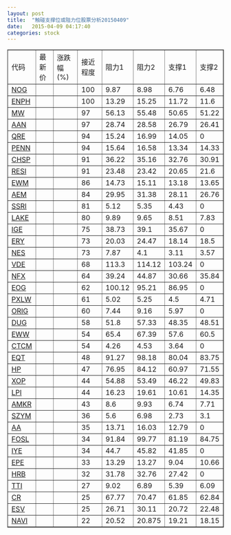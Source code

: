 ```yaml
---
layout: post
title:  "触碰支撑位或阻力位股票分析20150409"
date:   2015-04-09 04:17:40
categories: stock
---
```

<script type="text/javascript">
var stockList = []
stockList.push('gb_nog');
stockList.push('gb_enph');
stockList.push('gb_mw');
stockList.push('gb_aan');
stockList.push('gb_qre');
stockList.push('gb_penn');
stockList.push('gb_chsp');
stockList.push('gb_resi');
stockList.push('gb_ewm');
stockList.push('gb_aem');
stockList.push('gb_ssri');
stockList.push('gb_lake');
stockList.push('gb_ige');
stockList.push('gb_ery');
stockList.push('gb_nes');
stockList.push('gb_vde');
stockList.push('gb_nfx');
stockList.push('gb_eog');
stockList.push('gb_pxlw');
stockList.push('gb_orig');
stockList.push('gb_dug');
stockList.push('gb_eww');
stockList.push('gb_ctcm');
stockList.push('gb_eqt');
stockList.push('gb_hp');
stockList.push('gb_xop');
stockList.push('gb_lpi');
stockList.push('gb_amkr');
stockList.push('gb_szym');
stockList.push('gb_aa');
stockList.push('gb_fosl');
stockList.push('gb_iye');
stockList.push('gb_epe');
stockList.push('gb_hrb');
stockList.push('gb_tti');
stockList.push('gb_cr');
stockList.push('gb_esv');
stockList.push('gb_navi');
</script>
<table border="1">
 <tr>
 <td>代码</td>
 <td>最新价</td>
 <td>涨跌幅(%)</td>
 <td>接近程度</td>
 <td>阻力1</td>
 <td>阻力2</td>
 <td>支撑1</td>
 <td>支撑2</td>
</tr>
  <tr id="nog" class="red">
  <td><a href="http://stock.finance.sina.com.cn/usstock/quotes/NOG.html" target="_blank">NOG</a></td><td></td><td></td><td>100</td><td>9.87</td><td>8.98</td><td>6.76</td><td>6.48</td></tr>
  <tr id="enph" class="red">
  <td><a href="http://stock.finance.sina.com.cn/usstock/quotes/ENPH.html" target="_blank">ENPH</a></td><td></td><td></td><td>100</td><td>13.29</td><td>15.25</td><td>11.72</td><td>11.6</td></tr>
  <tr id="mw" class="green">
  <td><a href="http://stock.finance.sina.com.cn/usstock/quotes/MW.html" target="_blank">MW</a></td><td></td><td></td><td>97</td><td>56.13</td><td>55.48</td><td>50.65</td><td>51.22</td></tr>
  <tr id="aan" class="red">
  <td><a href="http://stock.finance.sina.com.cn/usstock/quotes/AAN.html" target="_blank">AAN</a></td><td></td><td></td><td>97</td><td>28.74</td><td>28.58</td><td>26.79</td><td>26.41</td></tr>
  <tr id="qre" class="red">
  <td><a href="http://stock.finance.sina.com.cn/usstock/quotes/QRE.html" target="_blank">QRE</a></td><td></td><td></td><td>94</td><td>15.24</td><td>16.99</td><td>14.05</td><td>0</td></tr>
  <tr id="penn" class="red">
  <td><a href="http://stock.finance.sina.com.cn/usstock/quotes/PENN.html" target="_blank">PENN</a></td><td></td><td></td><td>94</td><td>15.64</td><td>16.58</td><td>13.34</td><td>14.33</td></tr>
  <tr id="chsp" class="green">
  <td><a href="http://stock.finance.sina.com.cn/usstock/quotes/CHSP.html" target="_blank">CHSP</a></td><td></td><td></td><td>91</td><td>36.22</td><td>35.16</td><td>32.76</td><td>30.91</td></tr>
  <tr id="resi" class="green">
  <td><a href="http://stock.finance.sina.com.cn/usstock/quotes/RESI.html" target="_blank">RESI</a></td><td></td><td></td><td>91</td><td>23.48</td><td>23.42</td><td>20.65</td><td>21.6</td></tr>
  <tr id="ewm" class="green">
  <td><a href="http://stock.finance.sina.com.cn/usstock/quotes/EWM.html" target="_blank">EWM</a></td><td></td><td></td><td>86</td><td>14.73</td><td>15.11</td><td>13.18</td><td>13.65</td></tr>
  <tr id="aem" class="red">
  <td><a href="http://stock.finance.sina.com.cn/usstock/quotes/AEM.html" target="_blank">AEM</a></td><td></td><td></td><td>84</td><td>29.95</td><td>31.38</td><td>28.11</td><td>26.76</td></tr>
  <tr id="ssri" class="red">
  <td><a href="http://stock.finance.sina.com.cn/usstock/quotes/SSRI.html" target="_blank">SSRI</a></td><td></td><td></td><td>81</td><td>5.12</td><td>5.35</td><td>4.43</td><td>0</td></tr>
  <tr id="lake" class="red">
  <td><a href="http://stock.finance.sina.com.cn/usstock/quotes/LAKE.html" target="_blank">LAKE</a></td><td></td><td></td><td>80</td><td>9.89</td><td>9.65</td><td>8.51</td><td>7.83</td></tr>
  <tr id="ige" class="red">
  <td><a href="http://stock.finance.sina.com.cn/usstock/quotes/IGE.html" target="_blank">IGE</a></td><td></td><td></td><td>75</td><td>38.73</td><td>39.1</td><td>35.67</td><td>0</td></tr>
  <tr id="ery" class="green">
  <td><a href="http://stock.finance.sina.com.cn/usstock/quotes/ERY.html" target="_blank">ERY</a></td><td></td><td></td><td>73</td><td>20.03</td><td>24.47</td><td>18.14</td><td>18.5</td></tr>
  <tr id="nes" class="green">
  <td><a href="http://stock.finance.sina.com.cn/usstock/quotes/NES.html" target="_blank">NES</a></td><td></td><td></td><td>73</td><td>7.87</td><td>4.1</td><td>3.11</td><td>3.57</td></tr>
  <tr id="vde" class="red">
  <td><a href="http://stock.finance.sina.com.cn/usstock/quotes/VDE.html" target="_blank">VDE</a></td><td></td><td></td><td>68</td><td>113.3</td><td>114.12</td><td>103.24</td><td>0</td></tr>
  <tr id="nfx" class="green">
  <td><a href="http://stock.finance.sina.com.cn/usstock/quotes/NFX.html" target="_blank">NFX</a></td><td></td><td></td><td>64</td><td>39.24</td><td>44.87</td><td>30.66</td><td>35.84</td></tr>
  <tr id="eog" class="red">
  <td><a href="http://stock.finance.sina.com.cn/usstock/quotes/EOG.html" target="_blank">EOG</a></td><td></td><td></td><td>62</td><td>100.12</td><td>95.21</td><td>86.95</td><td>0</td></tr>
  <tr id="pxlw" class="red">
  <td><a href="http://stock.finance.sina.com.cn/usstock/quotes/PXLW.html" target="_blank">PXLW</a></td><td></td><td></td><td>61</td><td>5.02</td><td>5.25</td><td>4.5</td><td>4.71</td></tr>
  <tr id="orig" class="red">
  <td><a href="http://stock.finance.sina.com.cn/usstock/quotes/ORIG.html" target="_blank">ORIG</a></td><td></td><td></td><td>60</td><td>7.44</td><td>9.16</td><td>5.97</td><td>0</td></tr>
  <tr id="dug" class="red">
  <td><a href="http://stock.finance.sina.com.cn/usstock/quotes/DUG.html" target="_blank">DUG</a></td><td></td><td></td><td>58</td><td>51.8</td><td>57.33</td><td>48.35</td><td>48.51</td></tr>
  <tr id="eww" class="green">
  <td><a href="http://stock.finance.sina.com.cn/usstock/quotes/EWW.html" target="_blank">EWW</a></td><td></td><td></td><td>54</td><td>65.4</td><td>67.39</td><td>57.6</td><td>60.5</td></tr>
  <tr id="ctcm" class="red">
  <td><a href="http://stock.finance.sina.com.cn/usstock/quotes/CTCM.html" target="_blank">CTCM</a></td><td></td><td></td><td>54</td><td>4.26</td><td>4.53</td><td>3.64</td><td>0</td></tr>
  <tr id="eqt" class="green">
  <td><a href="http://stock.finance.sina.com.cn/usstock/quotes/EQT.html" target="_blank">EQT</a></td><td></td><td></td><td>48</td><td>91.27</td><td>98.18</td><td>80.04</td><td>83.75</td></tr>
  <tr id="hp" class="green">
  <td><a href="http://stock.finance.sina.com.cn/usstock/quotes/HP.html" target="_blank">HP</a></td><td></td><td></td><td>47</td><td>76.95</td><td>84.12</td><td>60.97</td><td>71.55</td></tr>
  <tr id="xop" class="red">
  <td><a href="http://stock.finance.sina.com.cn/usstock/quotes/XOP.html" target="_blank">XOP</a></td><td></td><td></td><td>44</td><td>54.88</td><td>53.49</td><td>46.22</td><td>49.83</td></tr>
  <tr id="lpi" class="green">
  <td><a href="http://stock.finance.sina.com.cn/usstock/quotes/LPI.html" target="_blank">LPI</a></td><td></td><td></td><td>44</td><td>16.23</td><td>19.61</td><td>10.61</td><td>14.35</td></tr>
  <tr id="amkr" class="green">
  <td><a href="http://stock.finance.sina.com.cn/usstock/quotes/AMKR.html" target="_blank">AMKR</a></td><td></td><td></td><td>43</td><td>8.6</td><td>9.93</td><td>6.74</td><td>7.71</td></tr>
  <tr id="szym" class="green">
  <td><a href="http://stock.finance.sina.com.cn/usstock/quotes/SZYM.html" target="_blank">SZYM</a></td><td></td><td></td><td>36</td><td>5.6</td><td>6.98</td><td>2.73</td><td>3.1</td></tr>
  <tr id="aa" class="red">
  <td><a href="http://stock.finance.sina.com.cn/usstock/quotes/AA.html" target="_blank">AA</a></td><td></td><td></td><td>35</td><td>13.71</td><td>16.03</td><td>12.79</td><td>0</td></tr>
  <tr id="fosl" class="green">
  <td><a href="http://stock.finance.sina.com.cn/usstock/quotes/FOSL.html" target="_blank">FOSL</a></td><td></td><td></td><td>34</td><td>91.84</td><td>99.77</td><td>81.19</td><td>84.75</td></tr>
  <tr id="iye" class="red">
  <td><a href="http://stock.finance.sina.com.cn/usstock/quotes/IYE.html" target="_blank">IYE</a></td><td></td><td></td><td>34</td><td>44.7</td><td>45.82</td><td>41.85</td><td>0</td></tr>
  <tr id="epe" class="red">
  <td><a href="http://stock.finance.sina.com.cn/usstock/quotes/EPE.html" target="_blank">EPE</a></td><td></td><td></td><td>33</td><td>13.29</td><td>13.27</td><td>9.04</td><td>10.66</td></tr>
  <tr id="hrb" class="green">
  <td><a href="http://stock.finance.sina.com.cn/usstock/quotes/HRB.html" target="_blank">HRB</a></td><td></td><td></td><td>32</td><td>31.78</td><td>32.76</td><td>27.42</td><td>0</td></tr>
  <tr id="tti" class="red">
  <td><a href="http://stock.finance.sina.com.cn/usstock/quotes/TTI.html" target="_blank">TTI</a></td><td></td><td></td><td>27</td><td>9.02</td><td>6.89</td><td>5.39</td><td>6.09</td></tr>
  <tr id="cr" class="green">
  <td><a href="http://stock.finance.sina.com.cn/usstock/quotes/CR.html" target="_blank">CR</a></td><td></td><td></td><td>25</td><td>67.77</td><td>70.47</td><td>61.85</td><td>62.84</td></tr>
  <tr id="esv" class="green">
  <td><a href="http://stock.finance.sina.com.cn/usstock/quotes/ESV.html" target="_blank">ESV</a></td><td></td><td></td><td>25</td><td>26.71</td><td>30.11</td><td>20.72</td><td>22.48</td></tr>
  <tr id="navi" class="red">
  <td><a href="http://stock.finance.sina.com.cn/usstock/quotes/NAVI.html" target="_blank">NAVI</a></td><td></td><td></td><td>22</td><td>20.52</td><td>20.875</td><td>19.21</td><td>18.15</td></tr>
</table>
